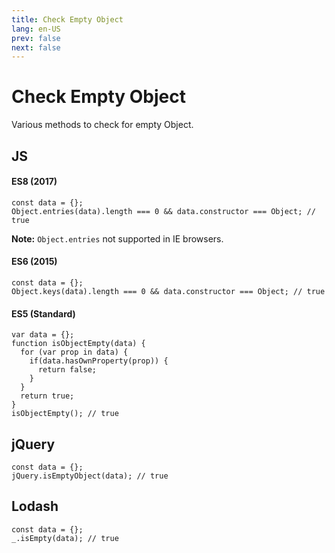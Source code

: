 ```yaml
---
title: Check Empty Object
lang: en-US
prev: false
next: false
---
```


<Icon iconSuffix="js" />

# Check Empty Object

Various methods to check for empty Object.

## JS

#### ES8 (2017)
``` JS
const data = {};
Object.entries(data).length === 0 && data.constructor === Object; // true
```
__Note:__ `Object.entries` not supported in IE browsers.

#### ES6 (2015)
``` JS
const data = {};
Object.keys(data).length === 0 && data.constructor === Object; // true
```

#### ES5 (Standard)
``` JS
var data = {};
function isObjectEmpty(data) {
  for (var prop in data) {
    if(data.hasOwnProperty(prop)) {
      return false;
    }
  }
  return true;
}
isObjectEmpty(); // true
```

## jQuery

``` JS
const data = {};
jQuery.isEmptyObject(data); // true
```

## Lodash

``` JS
const data = {};
_.isEmpty(data); // true
```

